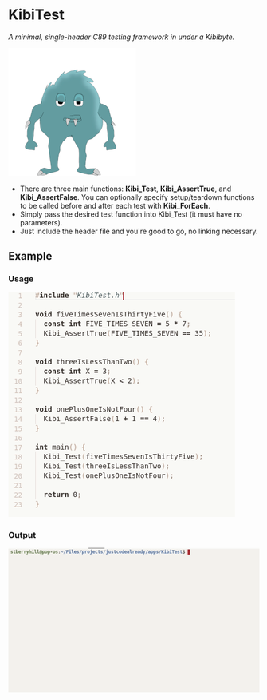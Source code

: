 # KibiTest 
*A minimal, single-header C89 testing framework in under a Kibibyte.*

![logo](https://github.com/stberryhill/KibiTest/blob/master/Media/Logo.png)

* There are three main functions: **Kibi_Test**, **Kibi_AssertTrue**, and **Kibi_AssertFalse**. You can optionally specify setup/teardown functions to be called before and after each test with **Kibi_ForEach**.
* Simply pass the desired test function into Kibi_Test (it must have no parameters).
* Just include the header file and you're good to go, no linking necessary.

## Example
### Usage
![gif-showing-example-code](https://github.com/stberryhill/KibiTest/blob/master/Media/Example_Source.gif)
### Output
![gif-showing-example-output](https://github.com/stberryhill/KibiTest/blob/master/Media/Example_Execution.gif)
